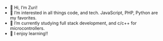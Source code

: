 - 👋 Hi, I’m Zuri!
- 👀 I’m interested in all things code, and tech. JavaScript, PHP, Python are my favorites.
- 🌱 I’m currently studying full stack development, and c/c++ for microcontrollers.
- 💞️ I enjoy learning!!

<!---
zuriBarnes/zuriBarnes is a ✨ special ✨ repository because its `README.md` (this file) appears on your GitHub profile.
You can click the Preview link to take a look at your changes.
--->
